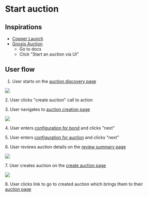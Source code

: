 # Start auction

## Inspirations

- [Copper Launch](https://docs.alchemist.wtf/copper/fair-launch-auctions/auction-creation)
- [Gnosis Auction](https://gnosis-auction.eth.link/#/start)
  - Go to docs
  - Click "Start an auction via UI"

## User flow

1. User starts on the [auction discovery page](../../pages/offering_discovery_page)

![](../../assets/copper/auction_discovery_page.png)

2\. User clicks "create auction" call to action

3\. User navigates to [auction creation page](../../pages/sell_product_page)

![](../../assets/copper/auction_creation_page.png)

4\. User enters [configuration for bond](../../pages/sell_product_page/features/bond_config.md) and clicks "next"

5\. User enters [configuration for auction](../../pages/sell_product_page/features/auction_config.md) and clicks "next"

6\. User reviews auction details on the [review summary page](../../pages/sell_product_page/features/review_summary.md)

![](../../assets/copper/auction_summary.png)

7\. User creates auction on the [create auction page](../../pages/sell_product_page)

![](../../assets/copper/create_auction.png)

8\. User clicks link to go to created auction which brings them to their [auction page](../../pages/auction_page)
